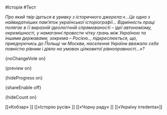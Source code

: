 #Історія #Тест

*Про який твір ідеться в уривку з історичного джерела:«…Це одна з найвидатніших пам’яток української історіографії… Відмінність праці полягає в її виразній ідеологічній спрямованості – ідеї автономізму, окремішності, у намаганні провести чітку грань між Україною та іншими державами, зокрема – Росією.., підкреслюється, що, приєднуючись до Польщі чи Москви, населення України вважало себе повністю рівним і діяло на умовах цілковитої рівноправності…»?*

{noChangeVote on}

{preview on}

{hideProgress on}

{shareEnable off}

{hideCount on}

[[«Кобзар» ]]
[[«Історію русів» ]]
[[«Чорну раду» ]]
[[«Україну irredenta»]]
